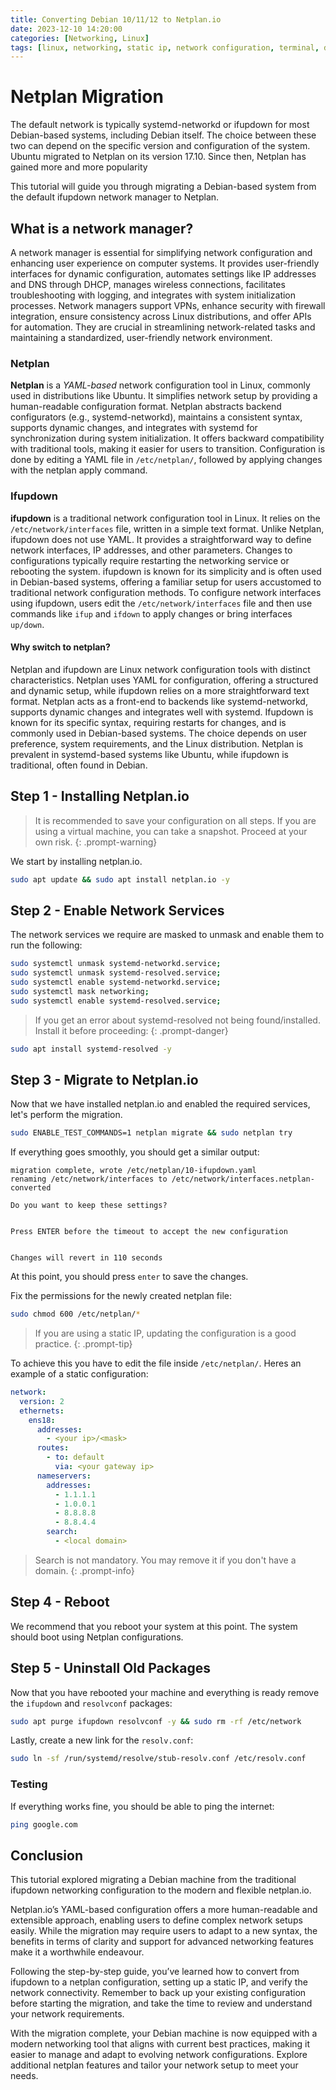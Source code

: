 ```yaml
---
title: Converting Debian 10/11/12 to Netplan.io
date: 2023-12-10 14:20:00
categories: [Networking, Linux]
tags: [linux, networking, static ip, network configuration, terminal, debian]
---
```


# Netplan Migration

The default network is typically systemd-networkd or ifupdown for most Debian-based systems, including Debian itself. The choice between these two can depend on the specific version and configuration of the system.
Ubuntu migrated to Netplan on its version 17.10. Since then, Netplan has gained more and more popularity

This tutorial will guide you through migrating a Debian-based system from the default ifupdown network manager to Netplan.

## What is a network manager?

A network manager is essential for simplifying network configuration and enhancing user experience on computer systems. It provides user-friendly interfaces for dynamic configuration, automates settings like IP addresses and DNS through DHCP, manages wireless connections, facilitates troubleshooting with logging, and integrates with system initialization processes. Network managers support VPNs, enhance security with firewall integration, ensure consistency across Linux distributions, and offer APIs for automation. They are crucial in streamlining network-related tasks and maintaining a standardized, user-friendly network environment.

### Netplan

**Netplan** is a _YAML-based_ network configuration tool in Linux, commonly used in distributions like Ubuntu. It simplifies network setup by providing a human-readable configuration format. Netplan abstracts backend configurators (e.g., systemd-networkd), maintains a consistent syntax, supports dynamic changes, and integrates with systemd for synchronization during system initialization. It offers backward compatibility with traditional tools, making it easier for users to transition. Configuration is done by editing a YAML file in `/etc/netplan/`, followed by applying changes with the netplan apply command.

### Ifupdown

**ifupdown** is a traditional network configuration tool in Linux. It relies on the `/etc/network/interfaces` file, written in a simple text format. Unlike Netplan, ifupdown does not use YAML. It provides a straightforward way to define network interfaces, IP addresses, and other parameters. Changes to configurations typically require restarting the networking service or rebooting the system. ifupdown is known for its simplicity and is often used in Debian-based systems, offering a familiar setup for users accustomed to traditional network configuration methods. To configure network interfaces using ifupdown, users edit the `/etc/network/interfaces` file and then use commands like `ifup` and `ifdown` to apply changes or bring interfaces `up/down`.

#### Why switch to netplan?

Netplan and ifupdown are Linux network configuration tools with distinct characteristics. Netplan uses YAML for configuration, offering a structured and dynamic setup, while ifupdown relies on a more straightforward text format. Netplan acts as a front-end to backends like systemd-networkd, supports dynamic changes and integrates well with systemd. Ifupdown is known for its specific syntax, requiring restarts for changes, and is commonly used in Debian-based systems. The choice depends on user preference, system requirements, and the Linux distribution. Netplan is prevalent in systemd-based systems like Ubuntu, while ifupdown is traditional, often found in Debian.

## Step 1 - Installing Netplan.io

> It is recommended to save your configuration on all steps. If you are using a virtual machine, you can take a snapshot. Proceed at your own risk.
> {: .prompt-warning}

We start by installing netplan.io.

```bash
sudo apt update && sudo apt install netplan.io -y
```

## Step 2 - Enable Network Services

The network services we require are masked to unmask and enable them to run the following:

```bash
sudo systemctl unmask systemd-networkd.service;
sudo systemctl unmask systemd-resolved.service;
sudo systemctl enable systemd-networkd.service;
sudo systemctl mask networking;
sudo systemctl enable systemd-resolved.service;
```

> If you get an error about systemd-resolved not being found/installed. Install it before proceeding:
> {: .prompt-danger}

```bash
sudo apt install systemd-resolved -y
```

## Step 3 - Migrate to Netplan.io

Now that we have installed netplan.io and enabled the required services, let's perform the migration.

```bash
sudo ENABLE_TEST_COMMANDS=1 netplan migrate && sudo netplan try
```

If everything goes smoothly, you should get a similar output:

```terminal
migration complete, wrote /etc/netplan/10-ifupdown.yaml
renaming /etc/network/interfaces to /etc/network/interfaces.netplan-converted

Do you want to keep these settings?


Press ENTER before the timeout to accept the new configuration


Changes will revert in 110 seconds
```

At this point, you should press `enter` to save the changes.

Fix the permissions for the newly created netplan file:

```sh
sudo chmod 600 /etc/netplan/*
```

> If you are using a static IP, updating the configuration is a good practice.
> {: .prompt-tip}

To achieve this you have to edit the file inside `/etc/netplan/`. Heres an example of a static configuration:

```yaml
network:
  version: 2
  ethernets:
    ens18:
      addresses:
        - <your ip>/<mask>
      routes:
        - to: default
          via: <your gateway ip>
      nameservers:
        addresses:
          - 1.1.1.1
          - 1.0.0.1
          - 8.8.8.8
          - 8.8.4.4
        search:
          - <local domain>
```

> Search is not mandatory. You may remove it if you don't have a domain.
> {: .prompt-info}

## Step 4 - Reboot

We recommend that you reboot your system at this point. The system should boot using Netplan configurations.

## Step 5 - Uninstall Old Packages

Now that you have rebooted your machine and everything is ready remove the `ifupdown` and `resolvconf` packages:

```bash
sudo apt purge ifupdown resolvconf -y && sudo rm -rf /etc/network
```

Lastly, create a new link for the `resolv.conf`:

```bash
sudo ln -sf /run/systemd/resolve/stub-resolv.conf /etc/resolv.conf
```

### Testing

If everything works fine, you should be able to ping the internet:

```bash
ping google.com
```

## Conclusion

This tutorial explored migrating a Debian machine from the traditional ifupdown networking configuration to the modern and flexible netplan.io.

Netplan.io’s YAML-based configuration offers a more human-readable and extensible approach, enabling users to define complex network setups easily. While the migration may require users to adapt to a new syntax, the benefits in terms of clarity and support for advanced networking features make it a worthwhile endeavour.

Following the step-by-step guide, you’ve learned how to convert from ifupdown to a netplan configuration, setting up a static IP, and verify the network connectivity. Remember to back up your existing configuration before starting the migration, and take the time to review and understand your network requirements.

With the migration complete, your Debian machine is now equipped with a modern networking tool that aligns with current best practices, making it easier to manage and adapt to evolving network configurations. Explore additional netplan features and tailor your network setup to meet your needs.

```

```
